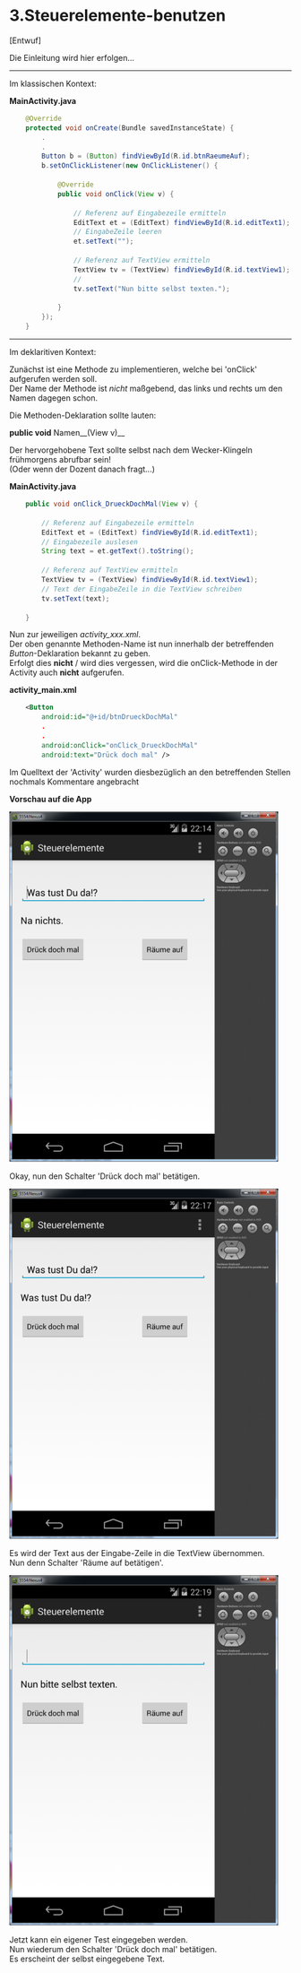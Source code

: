# 3.Steuerelemente-benutzen

[Entwuf]

Die Einleitung wird hier erfolgen...

----

Im klassischen Kontext:

**MainActivity.java**
```java
	@Override
	protected void onCreate(Bundle savedInstanceState) {
		.
		.
		Button b = (Button) findViewById(R.id.btnRaeumeAuf);
		b.setOnClickListener(new OnClickListener() {
			
			@Override
			public void onClick(View v) {

				// Referenz auf Eingabezeile ermitteln  
				EditText et = (EditText) findViewById(R.id.editText1);
				// EingabeZeile leeren
				et.setText("");

				// Referenz auf TextView ermitteln
				TextView tv = (TextView) findViewById(R.id.textView1);
				// 
				tv.setText("Nun bitte selbst texten.");
				
			}
		});
	}
```

----

Im deklaritiven Kontext:

Zunächst ist eine Methode zu implementieren, welche bei 'onClick' aufgerufen werden soll.  
Der Name der Methode ist _nicht_ maßgebend, das links und rechts um den Namen dagegen schon.  

Die Methoden-Deklaration sollte lauten:

__public void__ Namen__(View v)__

Der hervorgehobene Text sollte selbst nach dem Wecker-Klingeln frühmorgens abrufbar sein!  
(Oder wenn der Dozent danach fragt...) 

**MainActivity.java**
```java
	public void onClick_DrueckDochMal(View v) {
		
		// Referenz auf Eingabezeile ermitteln  
		EditText et = (EditText) findViewById(R.id.editText1);
		// Eingabezeile auslesen
		String text = et.getText().toString();

		// Referenz auf TextView ermitteln
		TextView tv = (TextView) findViewById(R.id.textView1);
		// Text der EingabeZeile in die TextView schreiben
		tv.setText(text);
		
	}
```

Nun zur jeweiligen *activity_xxx.xml*.  
Der oben genannte Methoden-Name ist nun innerhalb der betreffenden _Button_-Deklaration bekannt zu geben.  
Erfolgt dies __nicht__ / wird dies vergessen, wird die onClick-Methode in der Activity auch __nicht__  aufgerufen.

**activity_main.xml**

```xml
    <Button
        android:id="@+id/btnDrueckDochMal"
		.
		.
        android:onClick="onClick_DrueckDochMal"
        android:text="Drück doch mal" />
```

Im Quelltext der 'Activity' wurden diesbezüglich an den betreffenden Stellen nochmals Kommentare angebracht


__Vorschau auf die App__

![Image](./readme-img/steuerelemente-start.png)

Okay, nun den Schalter 'Drück doch mal' betätigen.

![Image](./readme-img/steuerelemente-next.png)

Es wird der Text aus der Eingabe-Zeile in die TextView übernommen.  
Nun denn Schalter 'Räume auf betätigen'.

![Image](./readme-img/steuerelemente-third.png)

Jetzt kann ein eigener Test eingegeben werden.  
Nun wiederum den Schalter 'Drück doch mal' betätigen.  
Es erscheint der selbst eingegebene Text. 
